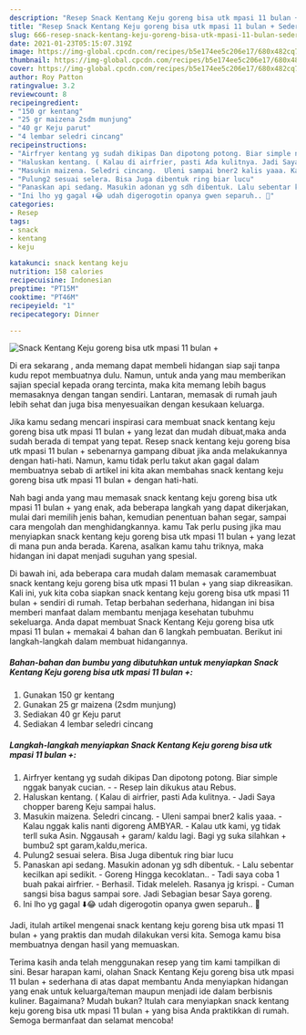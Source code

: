 ```yaml
---
description: "Resep Snack Kentang Keju goreng bisa utk mpasi 11 bulan + Sederhana Untuk Jualan"
title: "Resep Snack Kentang Keju goreng bisa utk mpasi 11 bulan + Sederhana Untuk Jualan"
slug: 666-resep-snack-kentang-keju-goreng-bisa-utk-mpasi-11-bulan-sederhana-untuk-jualan
date: 2021-01-23T05:15:07.319Z
image: https://img-global.cpcdn.com/recipes/b5e174ee5c206e17/680x482cq70/snack-kentang-keju-goreng-bisa-utk-mpasi-11-bulan-foto-resep-utama.jpg
thumbnail: https://img-global.cpcdn.com/recipes/b5e174ee5c206e17/680x482cq70/snack-kentang-keju-goreng-bisa-utk-mpasi-11-bulan-foto-resep-utama.jpg
cover: https://img-global.cpcdn.com/recipes/b5e174ee5c206e17/680x482cq70/snack-kentang-keju-goreng-bisa-utk-mpasi-11-bulan-foto-resep-utama.jpg
author: Roy Patton
ratingvalue: 3.2
reviewcount: 8
recipeingredient:
- "150 gr kentang"
- "25 gr maizena 2sdm munjung"
- "40 gr Keju parut"
- "4 lembar seledri cincang"
recipeinstructions:
- "Airfryer kentang yg sudah dikipas Dan dipotong potong. Biar simple nggak banyak cucian.  Resep lain dikukus atau Rebus."
- "Haluskan kentang. ( Kalau di airfrier, pasti Ada kulitnya. Jadi Saya chopper bareng Keju sampai halus."
- "Masukin maizena. Seledri cincang.  Uleni sampai bner2 kalis yaaa. Kalau nggak kalis nanti digoreng AMBYAR. Kalau utk kami, yg tidak terll suka Asin. Nggausah + garam/ kaldu lagi. Bagi yg suka silahkan + bumbu2 spt garam,kaldu,merica."
- "Pulung2 sesuai selera. Bisa Juga dibentuk ring biar lucu"
- "Panaskan api sedang. Masukin adonan yg sdh dibentuk. Lalu sebentar kecilkan api sedikit. Goreng Hingga kecoklatan.. Tadi saya coba 1 buah pakai airfrier. Berhasil. Tidak meleleh. Rasanya jg krispi. Cuman sangsi bisa bagus sampai sore. Jadi Sebagian besar Saya goreng."
- "Ini lho yg gagal ⬇️😂 udah digerogotin opanya gwen separuh.. 🤭"
categories:
- Resep
tags:
- snack
- kentang
- keju

katakunci: snack kentang keju 
nutrition: 158 calories
recipecuisine: Indonesian
preptime: "PT15M"
cooktime: "PT46M"
recipeyield: "1"
recipecategory: Dinner

---
```



![Snack Kentang Keju goreng bisa utk mpasi 11 bulan +](https://img-global.cpcdn.com/recipes/b5e174ee5c206e17/680x482cq70/snack-kentang-keju-goreng-bisa-utk-mpasi-11-bulan-foto-resep-utama.jpg)

Di era  sekarang , anda memang dapat membeli hidangan siap saji tanpa kudu repot membuatnya dulu. Namun, untuk anda yang mau memberikan sajian special kepada orang tercinta, maka kita memang lebih bagus memasaknya dengan tangan sendiri. Lantaran, memasak di rumah jauh lebih sehat dan juga bisa menyesuaikan dengan kesukaan keluarga.

Jika kamu sedang mencari inspirasi cara membuat snack kentang keju goreng bisa utk mpasi 11 bulan + yang lezat dan mudah dibuat,maka anda sudah berada di tempat yang tepat. Resep snack kentang keju goreng bisa utk mpasi 11 bulan +  sebenarnya gampang dibuat jika anda melakukannya dengan hati-hati. Namun, kamu tidak perlu takut akan gagal dalam membuatnya 
sebab di artikel ini kita akan membahas snack kentang keju goreng bisa utk mpasi 11 bulan + dengan hati-hati.  



Nah bagi anda yang mau memasak snack kentang keju goreng bisa utk mpasi 11 bulan + yang enak, ada beberapa langkah yang dapat dikerjakan, mulai dari memilih jenis bahan, kemudian penentuan bahan segar, sampai cara mengolah dan menghidangkannya. kamu Tak perlu pusing jika mau menyiapkan snack kentang keju goreng bisa utk mpasi 11 bulan + yang lezat di mana pun anda berada. Karena, asalkan kamu  tahu triknya, maka hidangan ini dapat menjadi suguhan yang spesial.

Di bawah ini, ada beberapa cara mudah dalam memasak caramembuat snack kentang keju goreng bisa utk mpasi 11 bulan + yang siap dikreasikan. Kali ini, yuk kita coba siapkan snack kentang keju goreng bisa utk mpasi 11 bulan + sendiri di rumah. Tetap berbahan sederhana, hidangan ini bisa memberi manfaat dalam membantu menjaga kesehatan tubuhmu sekeluarga. Anda dapat membuat Snack Kentang Keju goreng bisa utk mpasi 11 bulan + memakai 4 bahan dan 6 langkah pembuatan. Berikut ini langkah-langkah dalam membuat hidangannya.

<!--inarticleads1-->

##### Bahan-bahan dan bumbu yang dibutuhkan untuk menyiapkan Snack Kentang Keju goreng bisa utk mpasi 11 bulan +:

1. Gunakan 150 gr kentang
1. Gunakan 25 gr maizena (2sdm munjung)
1. Sediakan 40 gr Keju parut
1. Sediakan 4 lembar seledri cincang




<!--inarticleads2-->

##### Langkah-langkah menyiapkan Snack Kentang Keju goreng bisa utk mpasi 11 bulan +:

1. Airfryer kentang yg sudah dikipas Dan dipotong potong. Biar simple nggak banyak cucian. -  - Resep lain dikukus atau Rebus.
1. Haluskan kentang. ( Kalau di airfrier, pasti Ada kulitnya. - Jadi Saya chopper bareng Keju sampai halus.
1. Masukin maizena. Seledri cincang.  - Uleni sampai bner2 kalis yaaa. - Kalau nggak kalis nanti digoreng AMBYAR. - Kalau utk kami, yg tidak terll suka Asin. Nggausah + garam/ kaldu lagi. Bagi yg suka silahkan + bumbu2 spt garam,kaldu,merica.
1. Pulung2 sesuai selera. Bisa Juga dibentuk ring biar lucu
1. Panaskan api sedang. Masukin adonan yg sdh dibentuk. - Lalu sebentar kecilkan api sedikit. - Goreng Hingga kecoklatan.. - Tadi saya coba 1 buah pakai airfrier. - Berhasil. Tidak meleleh. Rasanya jg krispi. - Cuman sangsi bisa bagus sampai sore. Jadi Sebagian besar Saya goreng.
1. Ini lho yg gagal ⬇️😂 udah digerogotin opanya gwen separuh.. 🤭




Jadi, itulah artikel mengenai  snack kentang keju goreng bisa utk mpasi 11 bulan +  yang praktis dan mudah dilakukan versi kita. Semoga kamu bisa membuatnya dengan hasil yang memuaskan. 

Terima kasih anda telah menggunakan resep yang tim kami tampilkan di sini. Besar harapan kami, olahan  Snack Kentang Keju goreng bisa utk mpasi 11 bulan + sederhana di atas dapat membantu Anda menyiapkan hidangan yang enak untuk keluarga/teman maupun menjadi ide dalam berbisnis kuliner. Bagaimana? Mudah bukan? Itulah cara menyiapkan snack kentang keju goreng bisa utk mpasi 11 bulan + yang bisa Anda praktikkan di rumah. Semoga bermanfaat dan selamat mencoba!

